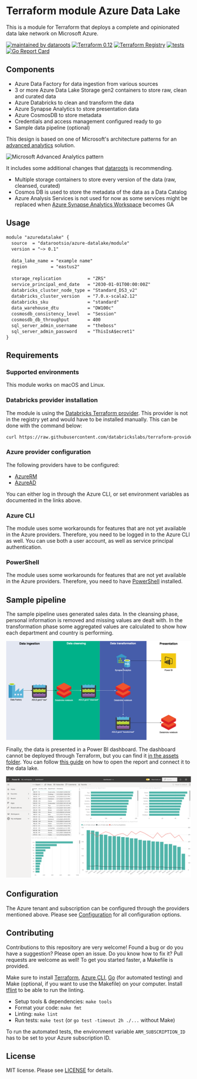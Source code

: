 # Terraform module Azure Data Lake

This is a module for Terraform that deploys a complete and opinionated data lake network on Microsoft Azure.

[![maintained by dataroots](https://img.shields.io/badge/maintained%20by-dataroots-%2300b189)](https://dataroots.io)
[![Terraform 0.12](https://img.shields.io/badge/terraform-0.12-%23623CE4)](https://www.terraform.io)
[![Terraform Registry](https://img.shields.io/badge/terraform-registry-%23623CE4)](https://registry.terraform.io/modules/datarootsio/azure-datalake/module/)
[![tests](https://github.com/datarootsio/terraform-module-azure-datalake/workflows/tests/badge.svg?branch=master)](https://github.com/datarootsio/terraform-module-azure-datalake/actions)
[![Go Report Card](https://goreportcard.com/badge/github.com/datarootsio/terraform-module-azure-datalake)](https://goreportcard.com/report/github.com/datarootsio/terraform-module-azure-datalake)

## Components

* Azure Data Factory for data ingestion from various sources
* 3 or more Azure Data Lake Storage gen2 containers to store raw, clean and curated data
* Azure Databricks to clean and transform the data
* Azure Synapse Analytics to store presentation data
* Azure CosmosDB to store metadata
* Credentials and access management configured ready to go
* Sample data pipeline (optional)

This design is based on one of Microsoft's architecture patterns for an [advanced analytics](https://docs.microsoft.com/en-us/azure/architecture/solution-ideas/articles/advanced-analytics-on-big-data) solution.

![Microsoft Advanced Analytics pattern](https://docs.microsoft.com/en-us/azure/architecture/solution-ideas/media/advanced-analytics-on-big-data.png)

It includes some additional changes that [dataroots](https://dataroots.io) is recommending.

* Multiple storage containers to store every version of the data (raw, cleansed, curated)
* Cosmos DB is used to store the metadata of the data as a Data Catalog
* Azure Analysis Services is not used for now as some services might be replaced when [Azure Synapse Analytics Workspace](https://docs.microsoft.com/en-us/azure/synapse-analytics/overview-what-is) becomes GA

## Usage

```hcl
module "azuredatalake" {
  source  = "datarootsio/azure-datalake/module"
  version = "~> 0.1" 

  data_lake_name = "example name"
  region         = "eastus2"

  storage_replication          = "ZRS"
  service_principal_end_date   = "2030-01-01T00:00:00Z"
  databricks_cluster_node_type = "Standard_DS3_v2"
  databricks_cluster_version   = "7.0.x-scala2.12"
  databricks_sku               = "standard"
  data_warehouse_dtu           = "DW100c"
  cosmosdb_consistency_level   = "Session"
  cosmosdb_db_throughput       = 400
  sql_server_admin_username    = "theboss"
  sql_server_admin_password    = "ThisIsA$ecret1"
}
```

## Requirements

### Supported environments

This module works on macOS and Linux.

### Databricks provider installation

The module is using the [Databricks Terraform provider](https://github.com/databrickslabs/terraform-provider-databricks). This provider is not in the registry yet and would have to be installed manually. This can be done with the command below:

```sh
curl https://raw.githubusercontent.com/databrickslabs/terraform-provider-databricks/master/godownloader-databricks-provider.sh | bash -s -- -b $HOME/.terraform.d/plugins
```

### Azure provider configuration

The following providers have to be configured:

* [AzureRM](https://www.terraform.io/docs/providers/azurerm/index.html)
* [AzureAD](https://www.terraform.io/docs/providers/azuread/index.html)

You can either log in through the Azure CLI, or set environment variables as documented in the links above.

### Azure CLI

The module uses some workarounds for features that are not yet available in the Azure providers. Therefore, you need to be logged in to the Azure CLI as well. You can use both a user account, as well as service principal authentication.

### PowerShell

The module uses some workarounds for features that are not yet available in the Azure providers. Therefore, you need to have [PowerShell](https://docs.microsoft.com/en-us/powershell/scripting/install/installing-powershell) installed.

## Sample pipeline

The sample pipeline uses generated sales data. In the cleansing phase, personal information is removed and missing values are dealt with. In the transformation phase some aggregated values are calculated to show how each department and country is performing.

![Sample pipeline](assets/pipeline.png)

Finally, the data is presented in a Power BI dashboard. The dashboard cannot be deployed through Terraform, but you can find it [in the assets folder](assets/dashboard.pbix). You can follow [this guide](POWERBI.md) on how to open the report and connect it to the data lake.

![Power BI screenshot](assets/powerbi_screenshot.png)

## Configuration

The Azure tenant and subscription can be configured through the providers mentioned above. Please see [Configuration](CONFIGURATION.md) for all configuration options.

## Contributing

Contributions to this repository are very welcome! Found a bug or do you have a suggestion? Please open an issue. Do you know how to fix it? Pull requests are welcome as well! To get you started faster, a Makefile is provided.

Make sure to install [Terraform](https://learn.hashicorp.com/terraform/getting-started/install.html), [Azure CLI](https://docs.microsoft.com/en-us/cli/azure/install-azure-cli?), [Go](https://golang.org/doc/install) (for automated testing) and Make (optional, if you want to use the Makefile) on your computer. Install [tflint](https://github.com/terraform-linters/tflint) to be able to run the linting.

* Setup tools & dependencies: `make tools`
* Format your code: `make fmt`
* Linting: `make lint`
* Run tests: `make test` (or `go test -timeout 2h ./...` without Make)

To run the automated tests, the environment variable `ARM_SUBSCRIPTION_ID` has to be set to your Azure subscription ID.

## License

MIT license. Please see [LICENSE](LICENSE.md) for details.
